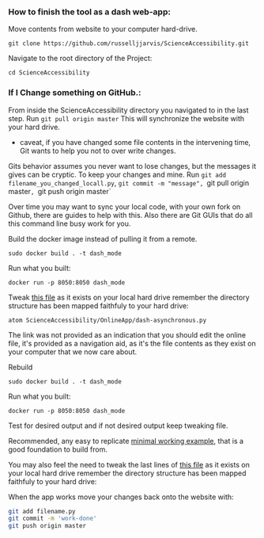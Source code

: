 

### How to finish the tool as a dash web-app:

Move contents from website to your computer hard-drive.
```
git clone https://github.com/russelljjarvis/ScienceAccessibility.git
```

Navigate to the root directory of the Project:
```
cd ScienceAccessibility
```

###  If I Change something on GitHub.:
From inside the ScienceAccessibility directory you navigated to in the last step. Run ``` git pull origin master ``` This will synchronize the website with your hard drive.

* caveat, if you have changed some file contents in the intervening time, Git wants to help you not to over write changes. 

Gits behavior assumes you never want to lose changes, but the messages it gives can be cryptic. To keep your changes and mine. Run `git add filename_you_changed_locall.py`, `git commit -m "message", `git pull origin master`, `git push origin master`

Over time you may want to sync your local code, with your own fork on Github, there are guides to help with this. Also there are Git GUIs that do all this command line busy work for you.

Build the docker image instead of pulling it from a remote.
```
sudo docker build . -t dash_mode
```
Run what you built:
```
docker run -p 8050:8050 dash_mode
```

Tweak [this file](https://github.com/russelljjarvis/ScienceAccessibility/blob/master/OnlineApp/dash-asynchronous.py) as it exists on your local hard drive remember the directory structure has been mapped faithfuly to your hard drive:
```
atom ScienceAccessibility/OnlineApp/dash-asynchronous.py
```
The link was not provided as an indication that you should edit the online file, it's provided as a navigation aid, as it's the file contents as they exist on your computer that we now care about.

Rebuild
```
sudo docker build . -t dash_mode
```
Run what you built:
```
docker run -p 8050:8050 dash_mode
```
Test for desired output and if not desired output keep tweaking file.

Recommended, any easy to replicate [minimal working example](https://arthought.com/dash-simple-deployment-with-docker/), that is a good foundation to build from.


You may also feel the need to tweak the last lines of [this file](https://github.com/russelljjarvis/ScienceAccessibility/blob/master/Dockerfile) as it exists on your local hard drive remember the directory structure has been mapped faithfuly to your hard drive:

When the app works move your changes back onto the website with:

```BASH
git add filename.py
git commit -m 'work-done'
git push origin master
```

